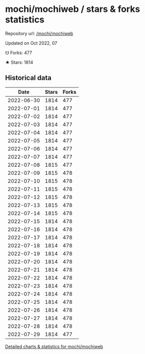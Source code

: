 # mochi/mochiweb / stars & forks statistics

Repository url: [/mochi/mochiweb](https://github.com/mochi/mochiweb)

Updated on Oct 2022, 07

☋ Forks: 477

★ Stars: 1814

## Historical data
| Date | Stars | Forks |
|------|-------|-------|
| 2022-06-30 | 1814 | 477 | 
| 2022-07-01 | 1814 | 477 | 
| 2022-07-02 | 1814 | 477 | 
| 2022-07-03 | 1814 | 477 | 
| 2022-07-04 | 1814 | 477 | 
| 2022-07-05 | 1814 | 477 | 
| 2022-07-06 | 1814 | 477 | 
| 2022-07-07 | 1814 | 477 | 
| 2022-07-08 | 1815 | 477 | 
| 2022-07-09 | 1815 | 478 | 
| 2022-07-10 | 1815 | 478 | 
| 2022-07-11 | 1815 | 478 | 
| 2022-07-12 | 1815 | 478 | 
| 2022-07-13 | 1815 | 478 | 
| 2022-07-14 | 1815 | 478 | 
| 2022-07-15 | 1814 | 478 | 
| 2022-07-16 | 1814 | 478 | 
| 2022-07-17 | 1814 | 478 | 
| 2022-07-18 | 1814 | 478 | 
| 2022-07-19 | 1814 | 478 | 
| 2022-07-20 | 1814 | 478 | 
| 2022-07-21 | 1814 | 478 | 
| 2022-07-22 | 1814 | 478 | 
| 2022-07-23 | 1814 | 478 | 
| 2022-07-24 | 1814 | 478 | 
| 2022-07-25 | 1814 | 478 | 
| 2022-07-26 | 1814 | 478 | 
| 2022-07-27 | 1814 | 478 | 
| 2022-07-28 | 1814 | 478 | 
| 2022-07-29 | 1814 | 477 | 


[Detailed charts & statistics for mochi/mochiweb](https://reviewgithub.com/rep/mochi/mochiweb)
